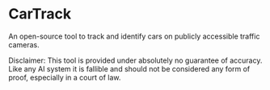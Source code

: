 # CarTrack
An open-source tool to track and identify cars on publicly accessible traffic cameras.

Disclaimer:
This tool is provided under absolutely no guarantee of accuracy.  Like any AI system it is fallible and should not be considered any form of proof, especially in a court of law.

